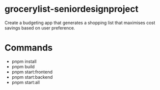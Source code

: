 # grocerylist-seniordesignproject
Create a budgeting app that generates a shopping list that maximises cost savings based on user preference.

# Commands
* pnpm install
* pnpm build
* pnpm start:frontend
* pnpm start:backend
* pnpm start:all